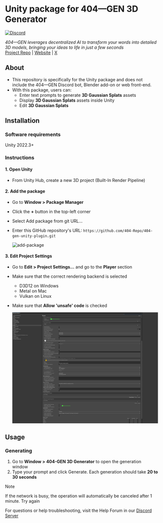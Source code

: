 # Unity package for 404—GEN 3D Generator
[![Discord](https://img.shields.io/discord/1065924238550237194?logo=discord&logoColor=%23FFFFFF&logoSize=auto&label=Discord&labelColor=%235865F2)](https://discord.gg/404gen)

*404—GEN leverages decentralized AI to transform your words into detailed 3D models, bringing your ideas to life in just a few seconds*  
[Project Repo](https://github.com/404-Repo/three-gen-subnet) | [Website](https://404.xyz/) | [X](https://x.com/404gen_)

## About
- This repository is specifically for the Unity package and does not include the 404—GEN Discord bot, Blender add-on or web front-end.  
- With this package, users can:
  - Enter text prompts to generate **3D Gaussian Splats** assets
  - Display **3D Gaussian Splats** assets inside Unity
  - Edit **3D Gaussian Splats**

## Installation

### Software requirements
Unity 2022.3+

### Instructions

#### 1. Open Unity
- From Unity Hub, create a new 3D project (Built-In Render Pipeline)

#### 2. Add the package
* Go to **Window > Package Manager**
* Click the **+** button in the top-left corner
* Select Add package from git URL...
* Enter this GitHub repository's URL: `https://github.com/404-Repo/404-gen-unity-plugin.git`
  
  <img width="480" alt="add-package" src="https://github.com/user-attachments/assets/5cacacb4-2893-4923-a333-4c1c0ca854fc">

#### 3. Edit Project Settings
* Go to **Edit > Project Settings...** and go to the **Player** section
* Make sure that the correct rendering backend is selected
    - D3D12 on Windows
    - Metal on Mac
    - Vulkan on Linux
* Make sure that **Allow 'unsafe' code** is checked

  <img width="480" alt="install" src="https://github.com/404-Repo/404-gen-unity-plugin/blob/main/Images/project_settings.png?raw=true">

## Usage
### Generating
1. Go to **Window > 404-GEN 3D Generator** to open the generation window
2. Type your prompt and click Generate. Each generation should take **20 to 30 seconds**

> [!NOTE]
> If the network is busy, the operation will automatically be canceled after 1 minute. Try again

For questions or help troubleshooting, visit the Help Forum in our [Discord Server](https://discord.gg/404gen)
